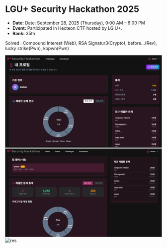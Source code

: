 # LGU+ Security Hackathon 2025

- **Date:** Date: September 28, 2025 (Thursday), 9:00 AM – 6:00 PM 
- **Event:** Participated in Hecteon CTF hosted by LG U+. 
- **Rank:** 35th

Solved : Compound Interest (Web), RSA Signatur3(Crypto), before...(Rev), lucky strike(Pwn), kopwn(Pwn)

![res](./res/result1.png)
![res](./res/result2.png)
![res](./res/result3.png)
